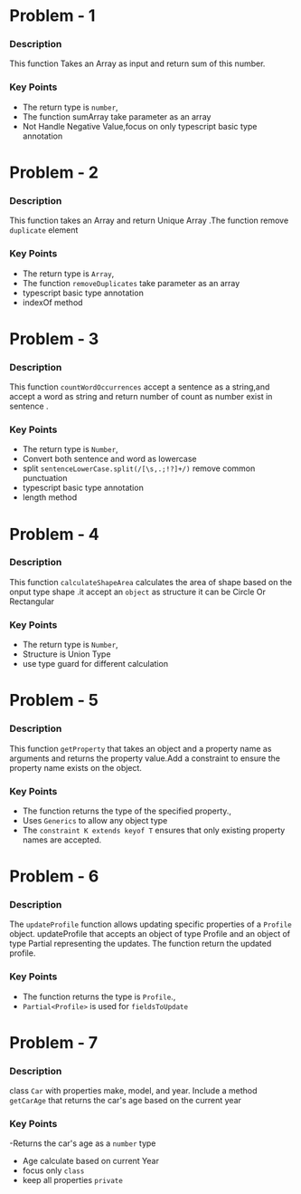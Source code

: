 # Problem - 1

### Description

This function Takes an Array <number> as input and return sum of this number.

### Key Points

- The return type is `number`,
- The function sumArray take parameter as an array
- Not Handle Negative Value,focus on only typescript basic type annotation

# Problem - 2

### Description

This function takes an Array and return Unique Array .The function remove `duplicate` element

### Key Points

- The return type is `Array`,
- The function `removeDuplicates` take parameter as an array
- typescript basic type annotation
- indexOf method

# Problem - 3

### Description

This function `countWordOccurrences` accept a sentence as a string,and accept a word as string and return number of count as number exist in sentence .

### Key Points

- The return type is `Number`,
- Convert both sentence and word as lowercase
- split `sentenceLowerCase.split(/[\s,.;!?]+/)` remove common punctuation
- typescript basic type annotation
- length method

# Problem - 4

### Description

This function `calculateShapeArea` calculates the area of shape based on the onput type shape .it accept an `object` as structure it can be Circle Or Rectangular

### Key Points

- The return type is `Number`,
- Structure is Union Type
- use type guard for different calculation

# Problem - 5

### Description

This function `getProperty` that takes an object and a property name as arguments and returns the property value.Add a constraint to ensure the property name exists on the object.

### Key Points

- The function returns the type of the specified property.,
- Uses `Generics` to allow any object type
- The `constraint K extends keyof T` ensures that only existing property names are accepted.

# Problem - 6

### Description

The `updateProfile` function allows updating specific properties of a `Profile` object. updateProfile that accepts an object of type Profile and an object of type Partial representing the updates. The function return the updated profile.

### Key Points

- The function returns the type is `Profile`.,
- `Partial<Profile>` is used for `fieldsToUpdate`

# Problem - 7

### Description

class `Car` with properties make, model, and year. Include a method `getCarAge` that returns the car's age based on the current year

### Key Points

-Returns the car's age as a `number` type

- Age calculate based on current Year
- focus only `class`
- keep all properties `private`
